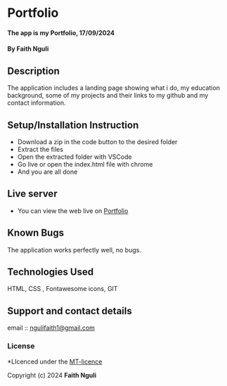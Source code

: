 # Portfolio
#### The app is my Portfolio, 17/09/2024
#### **By Faith Nguli**
## Description
The application includes a  landing page showing what i do, my education background, some of my projects and their links to my github  and my contact information.

## Setup/Installation Instruction
* Download a zip in the code button to the desired folder
* Extract the files
* Open the extracted folder with VSCode
* Go live or open the index.html file with chrome
* And you are all done

## Live server
* You can view the web live on [Portfolio](https://github.com/cutie-sudo/Portfolio.github.io/)

## Known Bugs
The application works perfectly well, no bugs.

## Technologies Used
HTML, CSS , Fontawesome icons, GIT

## Support and contact details
email :: ngulifaith1@gmail.com

### License
*LIcenced under the [MT-licence](https://github.com/cutie-sudo/Portfolio.github.io/blob/main/LICENSE.md*)

Copyright (c) 2024 **Faith Nguli**
